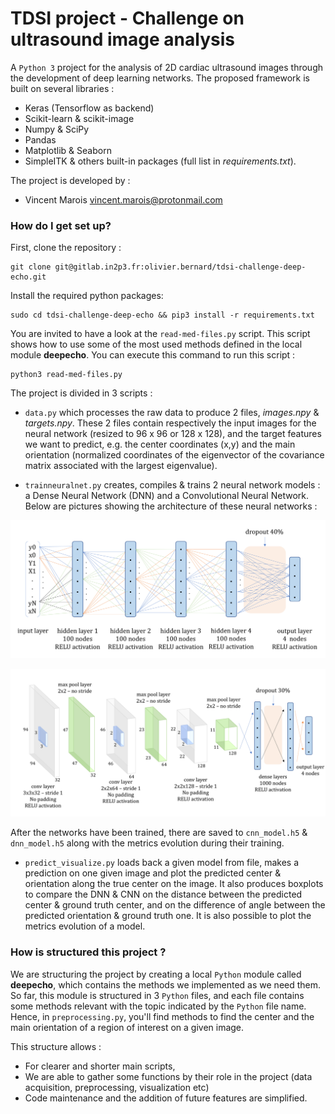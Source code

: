 
# TDSI project - Challenge on ultrasound image analysis #

A `Python 3` project for the analysis of 2D cardiac ultrasound images through the development of deep learning networks. The proposed framework is built on several libraries :
- Keras (Tensorflow as backend)
- Scikit-learn & scikit-image
- Numpy & SciPy
- Pandas
- Matplotlib & Seaborn
- SimpleITK
& others built-in packages (full list in _requirements.txt_).

The project is developed by :

* Vincent Marois <vincent.marois@protonmail.com>

### How do I get set up? ###

First, clone the repository :


    git clone git@gitlab.in2p3.fr:olivier.bernard/tdsi-challenge-deep-echo.git


Install the required python packages:


    sudo cd tdsi-challenge-deep-echo && pip3 install -r requirements.txt


You are invited to have a look at the  `read-med-files.py` script. This script shows how to use some of the most used methods defined in the local module **deepecho**.  You can execute this command to run this script :

    python3 read-med-files.py
    

The project is  divided in 3 scripts :
* `data.py` which processes the raw data to produce 2 files, *images.npy* & *targets.npy*. These 2 files contain respectively the input images for the neural network (resized to 96 x 96 or 128 x 128), and the target features we want to predict, e.g. the center coordinates (x,y) and the main orientation (normalized coordinates of the eigenvector of the covariance matrix associated with the largest eigenvalue).

* `trainneuralnet.py` creates, compiles & trains 2 neural network models : a Dense Neural Network (DNN) and a Convolutional Neural Network. Below are pictures showing the architecture of these neural networks :

![DNN Model](images/dnn.png)

![CNN Model](images/cnn.png)

After the networks have been trained, there are saved to `cnn_model.h5` & `dnn_model.h5` along with the metrics evolution during their training.

* `predict_visualize.py` loads back a given model from file, makes a prediction on one given image and plot the predicted center & orientation along the true center on the image. It also produces boxplots to compare the DNN & CNN on the distance between the predicted center & ground truth center, and on the difference of angle between the predicted orientation & ground truth one. It is also possible to plot the metrics evolution of a model.

### How is structured this project ? ###

We are structuring the project by creating a local `Python` module  called  **deepecho**, which contains the methods we implemented as we need them. So far, this module is structured in 3  `Python` files, and each file contains some methods relevant with the topic indicated by the  `Python` file name. Hence, in  `preprocessing.py`, you'll find methods to find the center and the main orientation of a region of interest on a given image.

This structure allows :
- For clearer and shorter main scripts,
- We are able to gather some functions by their role in the project (data acquisition, preprocessing, visualization etc)
- Code maintenance and the addition of future features are simplified.

